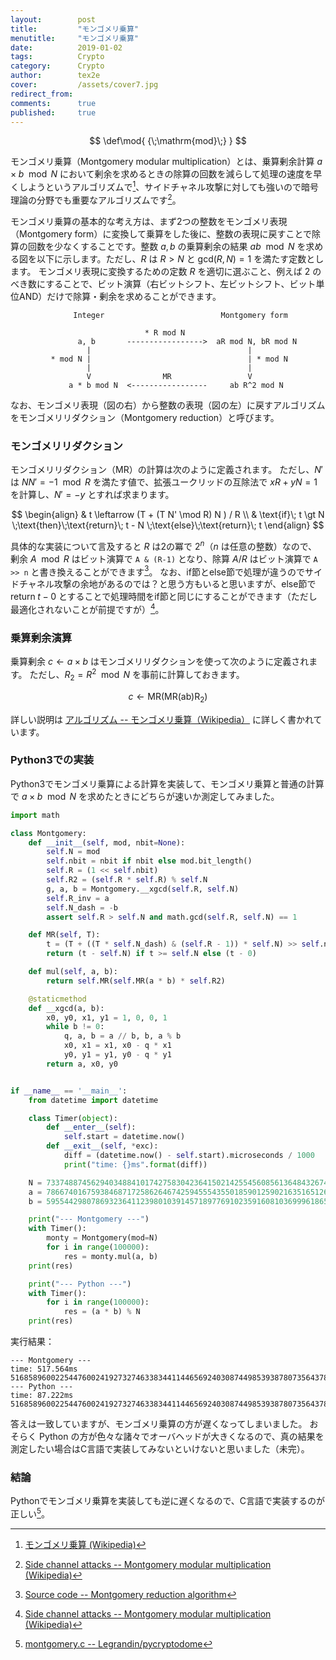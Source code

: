 ```yaml
---
layout:        post
title:         "モンゴメリ乗算"
menutitle:     "モンゴメリ乗算"
date:          2019-01-02
tags:          Crypto
category:      Crypto
author:        tex2e
cover:         /assets/cover7.jpg
redirect_from:
comments:      true
published:     true
---
```


<script type="text/x-mathjax-config">
  MathJax.Hub.Config({
    tex2jax: {inlineMath: [['$','$'], ['\\(','\\)']]},
    "HTML-CSS": {
      fonts: ["TeX", "Gyre-Pagella"]
    },
  });
</script>
$$
\def\mod{ {\;\mathrm{mod}\;} }
$$

モンゴメリ乗算（Montgomery modular multiplication）とは、乗算剰余計算 $a \times b \mod{N}$ において剰余を求めるときの除算の回数を減らして処理の速度を早くしようというアルゴリズムで[^montgomery]、サイドチャネル攻撃に対しても強いので暗号理論の分野でも重要なアルゴリズムです[^side_channel_attacks]。

[^montgomery]: [モンゴメリ乗算 (Wikipedia)](https://ja.wikipedia.org/wiki/%E3%83%A2%E3%83%B3%E3%82%B4%E3%83%A1%E3%83%AA%E4%B9%97%E7%AE%97)
[^side_channel_attacks]: [Side channel attacks -- Montgomery modular multiplication (Wikipedia)](https://en.wikipedia.org/wiki/Montgomery_modular_multiplication#Side_channel_attacks)

モンゴメリ乗算の基本的な考え方は、まず2つの整数をモンゴメリ表現（Montgomery form）に変換して乗算をした後に、整数の表現に戻すことで除算の回数を少なくすることです。整数 $a,b$ の乗算剰余の結果 $ab \mod N$ を求める図を以下に示します。ただし、$R$ は $R > N$ と $\mathrm{gcd}(R, N) = 1$ を満たす定数とします。
モンゴメリ表現に変換するための定数 $R$ を適切に選ぶこと、例えば 2 のべき数にすることで、ビット演算（右ビットシフト、左ビットシフト、ビット単位AND）だけで除算・剰余を求めることができます。

```
              Integer                          Montgomery form

                              * R mod N
               a, b       ----------------->  aR mod N, bR mod N
                 |                                   |
         * mod N |                                   | * mod N
                 |                                   |
                 V                MR                 V
             a * b mod N  <-----------------     ab R^2 mod N
```

なお、モンゴメリ表現（図の右）から整数の表現（図の左）に戻すアルゴリズムをモンゴメリリダクション（Montgomery reduction）と呼びます。

### モンゴメリリダクション

モンゴメリリダクション（$\mathrm{MR}$）の計算は次のように定義されます。
ただし、$N'$ は $NN' = -1 \mod R$ を満たす値で、拡張ユークリッドの互除法で $xR + yN = 1$ を計算し、$N' = -y$ とすれば求まります。

$$
\begin{align}
  & t \leftarrow (T + (T N' \mod R) N ) / R \\
  & \text{if}\; t \gt N \;\text{then}\;\text{return}\; t - N \;\text{else}\;\text{return}\; t
\end{align}
$$

具体的な実装について言及すると $R$ は2の冪で $2^n$（$n$ は任意の整数）なので、剰余 $A \mod R$ はビット演算で `A & (R-1)` となり、除算 $A / R$ はビット演算で `A >> n` と書き換えることができます[^project_nayuki]。
なお、if節とelse節で処理が違うのでサイドチャネル攻撃の余地があるのでは？と思う方もいると思いますが、else節で $\text{return}\; t - 0$ とすることで処理時間をif節と同じにすることができます（ただし最適化されないことが前提ですが）[^side_channel_attacks]。

[^project_nayuki]: [Source code -- Montgomery reduction algorithm](https://www.nayuki.io/page/montgomery-reduction-algorithm)

### 乗算剰余演算

乗算剰余 $c \leftarrow a \times b$ はモンゴメリリダクションを使って次のように定義されます。
ただし、$R_2 = R^2 \mod N$ を事前に計算しておきます。

$$
 c \leftarrow \mathrm{MR}(\mathrm{MR(ab) R_2})
$$

詳しい説明は
[アルゴリズム -- モンゴメリ乗算（Wikipedia）](https://ja.wikipedia.org/wiki/%E3%83%A2%E3%83%B3%E3%82%B4%E3%83%A1%E3%83%AA%E4%B9%97%E7%AE%97#%E3%82%A2%E3%83%AB%E3%82%B4%E3%83%AA%E3%82%BA%E3%83%A0)
に詳しく書かれています。

### Python3での実装

Python3でモンゴメリ乗算による計算を実装して、モンゴメリ乗算と普通の計算で $a \times b \mod N$ を求めたときにどちらが速いか測定してみました。

```python
import math

class Montgomery:
    def __init__(self, mod, nbit=None):
        self.N = mod
        self.nbit = nbit if nbit else mod.bit_length()
        self.R = (1 << self.nbit)
        self.R2 = (self.R * self.R) % self.N
        g, a, b = Montgomery.__xgcd(self.R, self.N)
        self.R_inv = a
        self.N_dash = -b
        assert self.R > self.N and math.gcd(self.R, self.N) == 1

    def MR(self, T):
        t = (T + ((T * self.N_dash) & (self.R - 1)) * self.N) >> self.nbit
        return (t - self.N) if t >= self.N else (t - 0)

    def mul(self, a, b):
        return self.MR(self.MR(a * b) * self.R2)

    @staticmethod
    def __xgcd(a, b):
        x0, y0, x1, y1 = 1, 0, 0, 1
        while b != 0:
            q, a, b = a // b, b, a % b
            x0, x1 = x1, x0 - q * x1
            y0, y1 = y1, y0 - q * y1
        return a, x0, y0


if __name__ == '__main__':
    from datetime import datetime

    class Timer(object):
        def __enter__(self):
            self.start = datetime.now()
        def __exit__(self, *exc):
            diff = (datetime.now() - self.start).microseconds / 1000
            print("time: {}ms".format(diff))

    N = 7337488745629403488410174275830423641502142554560856136484326749638755396267050319392266204256751706077766067020335998122952792559058552724477442839630133
    a = 7866740167593846871725862646742594555435501859012590216351651260431131858865591312030037924525294849521618094581
    b = 5955442980786932364112398010391457189776910235916081036999618654431748490263235796535834039163225118090615818501

    print("--- Montgomery ---")
    with Timer():
        monty = Montgomery(mod=N)
        for i in range(100000):
            res = monty.mul(a, b)
    print(res)

    print("--- Python ---")
    with Timer():
        for i in range(100000):
            res = (a * b) % N
    print(res)
```

実行結果：

```
--- Montgomery ---
time: 517.564ms
5168589600225447600241927327463383441144656924030874498539387807356437874009044420324606634917532081215396404061564162200854757731712513530297703564316705
--- Python ---
time: 87.222ms
5168589600225447600241927327463383441144656924030874498539387807356437874009044420324606634917532081215396404061564162200854757731712513530297703564316705
```

答えは一致していますが、モンゴメリ乗算の方が遅くなってしまいました。
おそらく Python の方が色々な諸々でオーバヘッドが大きくなるので、真の結果を測定したい場合はC言語で実装してみないといけないと思いました（未完）。

### 結論

Pythonでモンゴメリ乗算を実装しても逆に遅くなるので、C言語で実装するのが正しい[^mont_mult]。

[^mont_mult]: [montgomery.c -- Legrandin/pycryptodome](https://github.com/Legrandin/pycryptodome/blob/d13e46b02d/src/montgomery.c#L202-L258)

